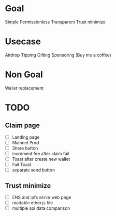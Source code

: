 # Goal
Simple
Permissionless
Transparent
Trust minimize

# Usecase
Airdrop
Tipping
Gifting
Sponsoring (Buy me a coffee)

# Non Goal
Wallet replacement

# TODO
## Claim page
-[ ] Landing page
-[ ] Mainnet Prod
-[ ] Share button
-[ ] Increment fee after claim fail
-[ ] Toast after create new wallet
-[ ] Fail Toast
-[ ] separate send button

## Trust minimize

-[ ] ENS and ipfs serve web page
-[ ] readable ether.js file
-[ ] multiple api data comparison
